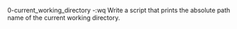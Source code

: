 0-current_working_directory -:wq Write a script that prints the absolute path name of the current working directory.
